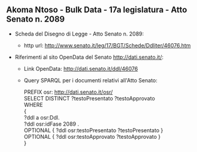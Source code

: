 ## Akoma Ntoso - Bulk Data - 17a legislatura - Atto Senato n. 2089 ##

* Scheda del Disegno di Legge - Atto Senato n. 2089:
	* http url: http://www.senato.it/leg/17/BGT/Schede/Ddliter/46076.htm

* Riferimenti al sito OpenData del Senato http://dati.senato.it/:
	* Link OpenData: http://dati.senato.it/ddl/46076
	* Query SPARQL per i documenti relativi all'Atto Senato:

        PREFIX osr: <http://dati.senato.it/osr/>  
		SELECT DISTINCT ?testoPresentato ?testoApprovato  
		WHERE  
		{  
		    ?ddl a osr:Ddl.  
		    ?ddl osr:idFase 2089 .  
		    OPTIONAL { ?ddl osr:testoPresentato ?testoPresentato }  
		    OPTIONAL { ?ddl osr:testoApprovato ?testoApprovato }  
		}
		